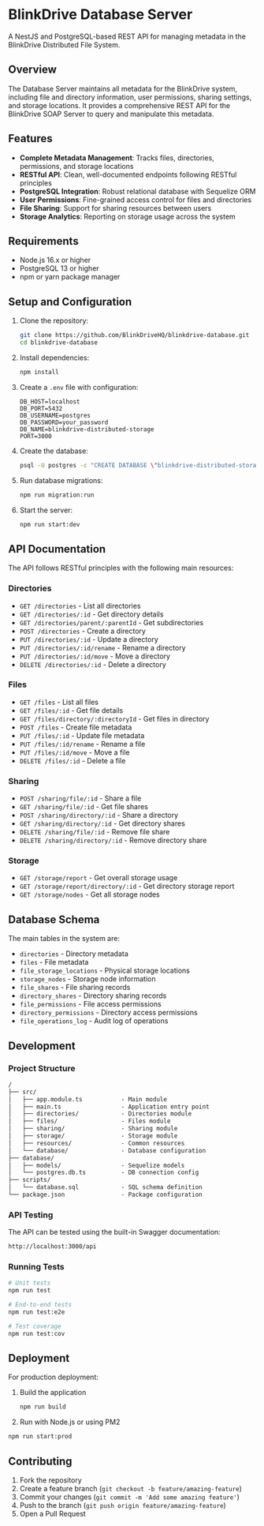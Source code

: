 # BlinkDrive Database Server

A NestJS and PostgreSQL-based REST API for managing metadata in the BlinkDrive Distributed File System.

## Overview

The Database Server maintains all metadata for the BlinkDrive system, including file and directory information, user permissions, sharing settings, and storage locations. It provides a comprehensive REST API for the BlinkDrive SOAP Server to query and manipulate this metadata.

## Features

- **Complete Metadata Management**: Tracks files, directories, permissions, and storage locations
- **RESTful API**: Clean, well-documented endpoints following RESTful principles
- **PostgreSQL Integration**: Robust relational database with Sequelize ORM
- **User Permissions**: Fine-grained access control for files and directories
- **File Sharing**: Support for sharing resources between users
- **Storage Analytics**: Reporting on storage usage across the system

## Requirements

- Node.js 16.x or higher
- PostgreSQL 13 or higher
- npm or yarn package manager

## Setup and Configuration

1. Clone the repository:

   ```bash
   git clone https://github.com/BlinkDriveHQ/blinkdrive-database.git
   cd blinkdrive-database
   ```

2. Install dependencies:

   ```bash
   npm install
   ```

3. Create a `.env` file with configuration:

   ```env
   DB_HOST=localhost
   DB_PORT=5432
   DB_USERNAME=postgres
   DB_PASSWORD=your_password
   DB_NAME=blinkdrive-distributed-storage
   PORT=3000
   ```

4. Create the database:

   ```bash
   psql -U postgres -c "CREATE DATABASE \"blinkdrive-distributed-storage\";"
   ```

5. Run database migrations:

   ```bash
   npm run migration:run
   ```

6. Start the server:

   ```bash
   npm run start:dev
   ```

## API Documentation

The API follows RESTful principles with the following main resources:

### Directories

- `GET /directories` - List all directories
- `GET /directories/:id` - Get directory details
- `GET /directories/parent/:parentId` - Get subdirectories
- `POST /directories` - Create a directory
- `PUT /directories/:id` - Update a directory
- `PUT /directories/:id/rename` - Rename a directory
- `PUT /directories/:id/move` - Move a directory
- `DELETE /directories/:id` - Delete a directory

### Files

- `GET /files` - List all files
- `GET /files/:id` - Get file details
- `GET /files/directory/:directoryId` - Get files in directory
- `POST /files` - Create file metadata
- `PUT /files/:id` - Update file metadata
- `PUT /files/:id/rename` - Rename a file
- `PUT /files/:id/move` - Move a file
- `DELETE /files/:id` - Delete a file

### Sharing

- `POST /sharing/file/:id` - Share a file
- `GET /sharing/file/:id` - Get file shares
- `POST /sharing/directory/:id` - Share a directory
- `GET /sharing/directory/:id` - Get directory shares
- `DELETE /sharing/file/:id` - Remove file share
- `DELETE /sharing/directory/:id` - Remove directory share

### Storage

- `GET /storage/report` - Get overall storage usage
- `GET /storage/report/directory/:id` - Get directory storage report
- `GET /storage/nodes` - Get all storage nodes

## Database Schema

The main tables in the system are:

- `directories` - Directory metadata
- `files` - File metadata
- `file_storage_locations` - Physical storage locations
- `storage_nodes` - Storage node information
- `file_shares` - File sharing records
- `directory_shares` - Directory sharing records
- `file_permissions` - File access permissions
- `directory_permissions` - Directory access permissions
- `file_operations_log` - Audit log of operations

## Development

### Project Structure

```md
/
├── src/
│   ├── app.module.ts           - Main module
│   ├── main.ts                 - Application entry point
│   ├── directories/            - Directories module
│   ├── files/                  - Files module
│   ├── sharing/                - Sharing module
│   ├── storage/                - Storage module
│   ├── resources/              - Common resources
│   └── database/               - Database configuration
├── database/
│   ├── models/                 - Sequelize models
│   └── postgres.db.ts          - DB connection config
├── scripts/
│   └── database.sql            - SQL schema definition
└── package.json                - Package configuration
```

### API Testing

The API can be tested using the built-in Swagger documentation:

```md
http://localhost:3000/api
```

### Running Tests

```bash
# Unit tests
npm run test

# End-to-end tests
npm run test:e2e

# Test coverage
npm run test:cov
```

## Deployment

For production deployment:

1. Build the application

   ```bash
   npm run build
   ```

2. Run with Node.js or using PM2

  ```bash
  npm run start:prod
  ```

## Contributing

1. Fork the repository
2. Create a feature branch (`git checkout -b feature/amazing-feature`)
3. Commit your changes (`git commit -m 'Add some amazing feature'`)
4. Push to the branch (`git push origin feature/amazing-feature`)
5. Open a Pull Request

